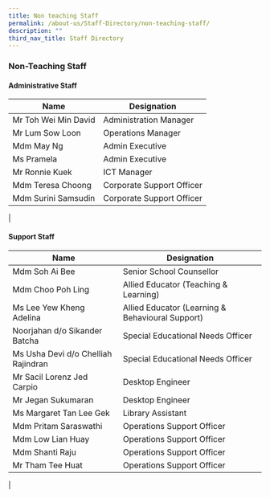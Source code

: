 ```yaml
---
title: Non teaching Staff
permalink: /about-us/Staff-Directory/non-teaching-staff/
description: ""
third_nav_title: Staff Directory
---
```

### **Non-Teaching Staff**
#### **Administrative Staff**

| Name | Designation |
|---|---|
| Mr Toh Wei Min David | Administration Manager |
| Mr Lum Sow Loon | Operations Manager |
| Mdm May Ng | Admin Executive |
| Ms Pramela | Admin Executive |
| Mr Ronnie Kuek | ICT Manager |
| Mdm Teresa Choong | Corporate Support Officer |
| Mdm Surini Samsudin | Corporate Support Officer |
|

#### **Support Staff**

| Name | Designation |
|---|---|
| Mdm Soh Ai Bee  | Senior School Counsellor |
| Mdm Choo Poh Ling  | Allied Educator (Teaching & Learning) |
| Ms Lee Yew Kheng Adelina  | Allied Educator (Learning & Behavioural Support) |
|Noorjahan d/o Sikander Batcha|Special Educational Needs Officer|
|Ms Usha Devi d/o Chelliah Rajindran| Special Educational Needs Officer|
| Mr Sacil Lorenz Jed Carpio | Desktop Engineer |
| Mr Jegan Sukumaran | Desktop Engineer |
| Ms Margaret Tan Lee Gek | Library Assistant |
| Mdm Pritam Saraswathi | Operations Support Officer |
| Mdm Low Lian Huay | Operations Support Officer |
| Mdm Shanti Raju | Operations Support Officer |
| Mr Tham Tee Huat | Operations Support Officer |
|